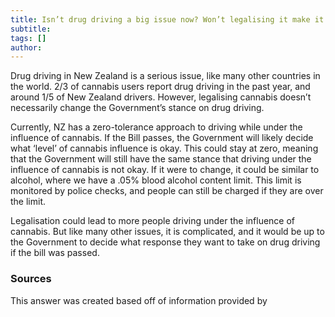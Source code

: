 ```yaml
---
title: Isn’t drug driving a big issue now? Won’t legalising it make it worse?
subtitle:
tags: []
author:
---
```


Drug driving in New Zealand is a serious issue, like many other countries in the world. 2/3 of cannabis users report drug driving in the past year, and around 1/5 of New Zealand drivers. However, legalising cannabis doesn’t necessarily change the Government’s stance on drug driving.

Currently, NZ has a zero-tolerance approach to driving while under the influence of cannabis. If the Bill passes, the Government will likely decide what ‘level’ of cannabis influence is okay. This could stay at zero, meaning that the Government will still have the same stance that driving under the influence of cannabis is not okay. If it were to change, it could be similar to alcohol, where we have a .05% blood alcohol content limit. This limit is monitored by police checks, and people can still be charged if they are over the limit.

Legalisation could lead to more people driving under the influence of cannabis. But like many other issues, it is complicated, and it would be up to the Government to decide what response they want to take on drug driving if the bill was passed.

### Sources

This answer was created based off of information provided by
